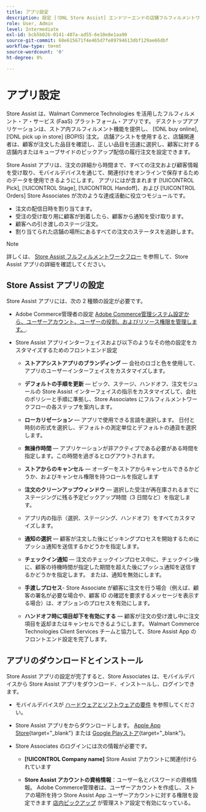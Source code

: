 ```yaml
---
title: アプリ設定
description: 設定 [!DNL Store Assist] エンドツーエンドの店舗フルフィルメントワークフローとプロセスを管理するアプリは、オンラインで購入し、店舗注文で受け取ります。
role: User, Admin
level: Intermediate
exl-id: bcb5b02b-0141-407a-ad55-6e10e8e1aa90
source-git-commit: 68e615671f4e465d7fe89794613dbf129ae66dbf
workflow-type: tm+mt
source-wordcount: '0'
ht-degree: 0%

---
```


# アプリ設定

Store Assist は、Walmart Commerce Technologies を活用したフルフィルメント・ア・サービス (FaaS) プラットフォーム・アプリです。 デスクトップアプリケーションは、ストア内フルフィルメント機能を提供し、 [!DNL buy online], [!DNL pick up in store] (BOPIS) 注文。  店舗アシストを使用すると、店舗関連者は、顧客が注文した品目を確認し、正しい品目を迅速に選択し、顧客に対する店舗内またはキューブサイドのピックアップ配信の履行注文を設定できます。

Store Assist アプリは、注文の詳細から時間まで、すべての注文および顧客情報を受け取り、モバイルデバイスを通じて、関連付けをオンラインで保存するためのデータを使用できるようにします。 アプリにはが含まれます [!UICONTROL Pick], [!UICONTROL Stage], [!UICONTROL Handoff]、および [!UICONTROL Orders] Store Associates が次のような達成活動に役立つモジュールです。

- 注文の配信日時を割り当てます。
- 受注の受け取り用に顧客が到着したら、顧客から通知を受け取ります。
- 顧客への引き渡しのステージ注文。
- 割り当てられた店舗の場所にあるすべての注文のステータスを追跡します。

>[!NOTE]
>
>詳しくは、 [Store Assist フルフィルメントワークフロー](store-assist-modules.md) を参照して、Store Assist アプリの詳細を確認してください。

## Store Assist アプリの設定

Store Assist アプリには、次の 2 種類の設定が必要です。

- Adobe Commerce管理者の設定 [Adobe Commerce管理システム設定から、ユーザーアカウント、ユーザーの役割、およびリソース権限を管理します。](user-setup.md).

- Store Assist アプリインターフェイスおよび以下のようなその他の設定をカスタマイズするためのフロントエンド設定

   - **ストアアシストアプリのブランディング** — 会社のロゴと色を使用して、アプリのユーザーインターフェイスをカスタマイズします。

   - **デフォルトの手順を更新** — ピック、ステージ、ハンドオフ、注文モジュールの Store Assist インターフェイスの指示をカスタマイズして、会社のポリシーと手順に準拠し、Store Associates にフルフィルメントワークフローの各ステップを案内します。

   - **ローカリゼーション** — アプリで使用できる言語を選択します。 日付と時刻の形式を選択し、デフォルトの測定単位とデフォルトの通貨を選択します。

   - **無操作時間** — アプリケーションが非アクティブである必要がある時間を指定します。この時間を過ぎるとログアウトされます。

   - **ストアからのキャンセル** — オーダーをストアからキャンセルできるかどうか、およびキャンセル権限を持つロールを指定します

   - **注文のクリーンアップウィンドウ** — 選択した受注が再在庫されるまでにステージングに残る予定ピックアップ時間（3 日間など）を指定します。

   - アプリ内の指示（選択、ステージング、ハンドオフ）をすべてカスタマイズします。

   - **通知の選択** — 顧客が注文した後にピッキングプロセスを開始するためにプッシュ通知を送信するかどうかを指定します。

   - **チェックイン通知** — 注文のチェックインプロセス中に、チェックイン後に、顧客の待機時間が指定した期間を超えた後にプッシュ通知を送信するかどうかを指定します。 または、通知を無効にします。

   - **手渡しプロセス**- Store Associate が顧客に注文を行う場合（例えば、顧客の署名が必要な場合や、顧客 ID の確認を要求するメッセージを表示する場合）は、オプションのプロセスを有効にします。

   - **ハンドオフ時に項目却下を有効にする** — 顧客が注文の受け渡し中に注文項目を返却またはキャンセルできるようにします。
   Walmart Commerce Technologies Client Services チームと協力して、Store Assist App のフロントエンド設定を完了します。

## アプリのダウンロードとインストール

Store Assist アプリの設定が完了すると、Store Associates は、モバイルデバイスから Store Assist アプリをダウンロード、インストールし、ログインできます。

- モバイルデバイスが [ハードウェアとソフトウェアの要件](solution-requirements.md#store-assist-app-requirements) を参照してください。

- Store Assist アプリをからダウンロードします。 [Apple App Store](https://apps.apple.com/us/app/store-assist-by-walmart/id1609281539){target=&quot;_blank&quot;} または [Google Playストア](https://play.google.com/store/apps/details?id=com.walmart.faas.storeassist){target=&quot;_blank&quot;}。

- Store Associates のログインには次の情報が必要です。

   - **[!UICONTROL Company name]** Store Assist アカウントに関連付けられています

   - **Store Assist アカウントの資格情報**：ユーザー名とパスワードの資格情報。
   Adobe Commerce管理者は、ユーザーアカウントを作成し、ストアの場所を持つ Store Assist App ユーザーアカウントに対する権限を設定できます [店内ピックアップ](merchant-store-configuration.md#pickup-location-configuration) が管理ストア設定で有効になっている。
